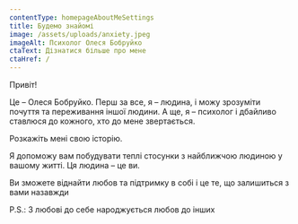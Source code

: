 ```yaml
---
contentType: homepageAboutMeSettings
title: Будемо знайомі
image: /assets/uploads/anxiety.jpeg
imageAlt: Психолог Олеся Бобруйко
ctaText: Дізнатися більше про мене
ctaHref: /
---
```

Привіт!

Це – Олеся Бобруйко. Перш за все, я – людина, і можу зрозуміти почуття та переживання іншої людини. А ще, я –  психолог і дбайливо ставлюся до кожного,
хто до мене звертається. 

Розкажіть мені свою історію.

Я допоможу вам побудувати теплі стосунки з найближчою людиною у вашому житті. Ця людина – це ви.

Ви зможете віднайти любов та підтримку в собі і це те, що залишиться з вами назавжди

P.S.: З любові до себе народжується любов до інших
